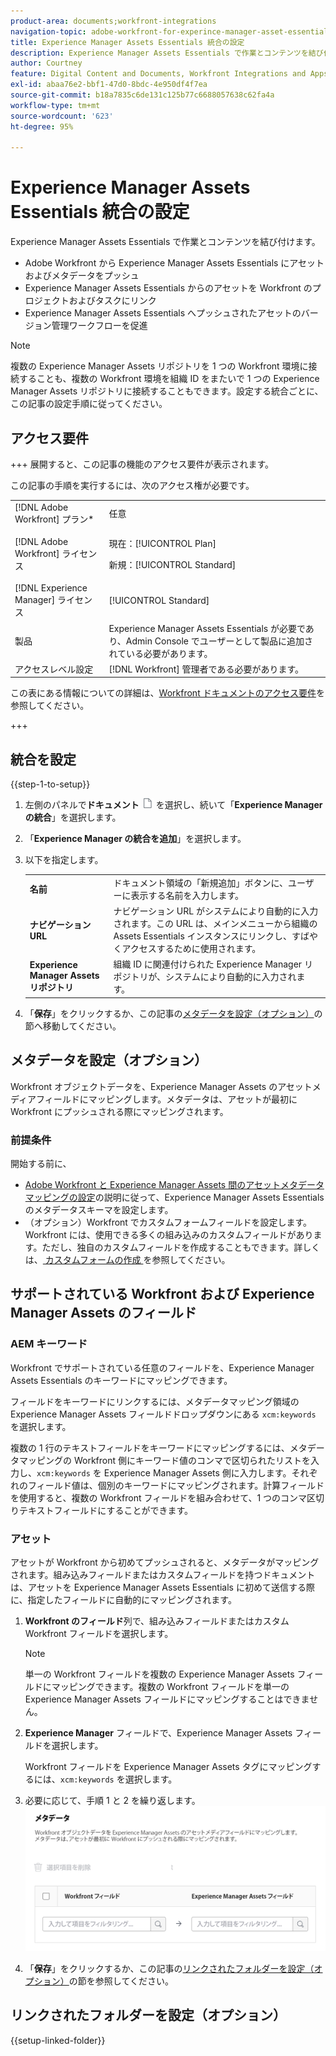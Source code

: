 ```yaml
---
product-area: documents;workfront-integrations
navigation-topic: adobe-workfront-for-experince-manager-asset-essentials
title: Experience Manager Assets Essentials 統合の設定
description: Experience Manager Assets Essentials で作業とコンテンツを結び付けます。
author: Courtney
feature: Digital Content and Documents, Workfront Integrations and Apps
exl-id: abaa76e2-bbf1-47d0-8bdc-4e950df4f7ea
source-git-commit: b18a7835c6de131c125b77c6688057638c62fa4a
workflow-type: tm+mt
source-wordcount: '623'
ht-degree: 95%

---
```


# Experience Manager Assets Essentials 統合の設定

Experience Manager Assets Essentials で作業とコンテンツを結び付けます。

* Adobe Workfront から Experience Manager Assets Essentials にアセットおよびメタデータをプッシュ
* Experience Manager Assets Essentials からのアセットを Workfront のプロジェクトおよびタスクにリンク
* Experience Manager Assets Essentials へプッシュされたアセットのバージョン管理ワークフローを促進

>[!NOTE]
>
>複数の Experience Manager Assets リポジトリを 1 つの Workfront 環境に接続することも、複数の Workfront 環境を組織 ID をまたいで 1 つの Experience Manager Assets リポジトリに接続することもできます。設定する統合ごとに、この記事の設定手順に従ってください。

## アクセス要件

+++ 展開すると、この記事の機能のアクセス要件が表示されます。

この記事の手順を実行するには、次のアクセス権が必要です。

<table>
  <tr>
   <td>[!DNL Adobe Workfront] プラン*
   </td>
   <td>任意
   </td>
  </tr>
  <tr>
   <td>[!DNL Adobe Workfront] ライセンス
   </td>
   <td><p>現在：[!UICONTROL Plan]</p>
   <p>新規：[!UICONTROL Standard]</p></td>
  </tr>
  <tr>
   <td>[!DNL Experience Manager] ライセンス
   </td>
   <td>[!UICONTROL Standard]
   </td>
  </tr>
  <tr>
   <td>製品
   </td>
   <td>Experience Manager Assets Essentials が必要であり、Admin Console でユーザーとして製品に追加されている必要があります。
   </td>
  </tr>
  <tr>
   <td>アクセスレベル設定
   </td>
   <td>[!DNL Workfront] 管理者である必要があります。
   </td>
  </tr>
</table>

この表にある情報についての詳細は、[Workfront ドキュメントのアクセス要件](/help/quicksilver/administration-and-setup/add-users/access-levels-and-object-permissions/access-level-requirements-in-documentation.md)を参照してください。

+++

## 統合を設定

{{step-1-to-setup}}

1. 左側のパネルで&#x200B;**ドキュメント** ![ドキュメントアイコン](assets/document-icon.png) を選択し、続いて「**Experience Manager の統合**」を選択します。
1. 「**Experience Manager の統合を追加**」を選択します。
1. 以下を指定します。

   <table>
   <tr>
      <td><strong>名前</strong>
      </td>
      <td>ドキュメント領域の「新規追加」ボタンに、ユーザーに表示する名前を入力します。
      </td>
   </tr>
   <tr>
      <td><strong>ナビゲーション URL</strong>
      </td>
      <td>ナビゲーション URL がシステムにより自動的に入力されます。この URL は、メインメニューから組織の Assets Essentials インスタンスにリンクし、すばやくアクセスするために使用されます。
      </td>
   </tr>
   <tr>
      <td>
      <strong>Experience Manager Assets リポジトリ</strong>
      </td>
      <td>
      組織 ID に関連付けられた Experience Manager リポジトリが、システムにより自動的に入力されます。
      </td>
   </tr>
   </table>

1. 「**保存**」をクリックするか、この記事の[メタデータを設定（オプション）](#set-up-metadata-optional)の節へ移動してください。


## メタデータを設定（オプション）

Workfront オブジェクトデータを、Experience Manager Assets のアセットメディアフィールドにマッピングします。メタデータは、アセットが最初に Workfront にプッシュされる際にマッピングされます。


### 前提条件

開始する前に、

* [Adobe Workfront と Experience Manager Assets 間のアセットメタデータマッピングの設定](https://experienceleague.adobe.com/en/docs/experience-manager-cloud-service/content/assets/integrations/configure-asset-metadata-mapping)の説明に従って、Experience Manager Assets Essentials のメタデータスキーマを設定します。
* （オプション）Workfront でカスタムフォームフィールドを設定します。Workfront には、使用できる多くの組み込みのカスタムフィールドがあります。ただし、独自のカスタムフィールドを作成することもできます。詳しくは、[ カスタムフォームの作成 ](/help/quicksilver/administration-and-setup/customize-workfront/create-manage-custom-forms/form-designer/design-a-form/design-a-form.md) を参照してください。

## サポートされている Workfront および Experience Manager Assets のフィールド

### AEM キーワード

Workfront でサポートされている任意のフィールドを、Experience Manager Assets Essentials のキーワードにマッピングできます。

フィールドをキーワードにリンクするには、メタデータマッピング領域の Experience Manager Assets フィールドドロップダウンにある `xcm:keywords` を選択します。

複数の 1 行のテキストフィールドをキーワードにマッピングするには、メタデータマッピングの Workfront 側にキーワード値のコンマで区切られたリストを入力し、`xcm:keywords` を Experience Manager Assets 側に入力します。それぞれのフィールド値は、個別のキーワードにマッピングされます。計算フィールドを使用すると、複数の Workfront フィールドを組み合わせて、1 つのコンマ区切りテキストフィールドにすることができます。

<!--
Look for essentials article
For more information on keywords in Experience Manager Assets, including how to create and manage keywords, see [Administering Tags]( https://experienceleague.adobe.com/docs/experience-manager-64/administering/contentmanagement/tags.html?lang=en).
-->


### アセット

アセットが Workfront から初めてプッシュされると、メタデータがマッピングされます。組み込みフィールドまたはカスタムフィールドを持つドキュメントは、アセットを Experience Manager Assets Essentials に初めて送信する際に、指定したフィールドに自動的にマッピングされます。

1. **Workfront のフィールド**&#x200B;列で、組み込みフィールドまたはカスタム Workfront フィールドを選択します。

   >[!NOTE]
   >
   >単一の Workfront フィールドを複数の Experience Manager Assets フィールドにマッピングできます。複数の Workfront フィールドを単一の Experience Manager Assets フィールドにマッピングすることはできません。

1. **Experience Manager** フィールドで、Experience Manager Assets フィールドを選択します。

   Workfront フィールドを Experience Manager Assets タグにマッピングするには、`xcm:keywords` を選択します。

1. 必要に応じて、手順 1 と 2 を繰り返します。
   ![メタデータを有効化](assets/metadata-assets-essentials.png)
1. 「**保存**」をクリックするか、この記事の[リンクされたフォルダーを設定（オプション）](#set-up-linked-folders-optional)の節を参照してください。


## リンクされたフォルダーを設定（オプション）

{{setup-linked-folder}}

